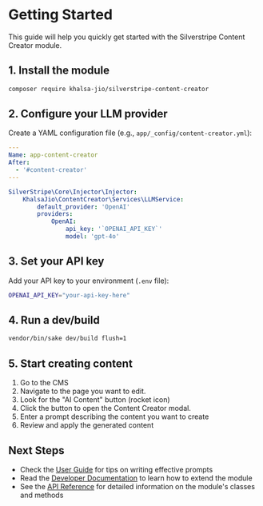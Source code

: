 # Getting Started

This guide will help you quickly get started with the Silverstripe Content Creator module.

## 1. Install the module

```bash
composer require khalsa-jio/silverstripe-content-creator
```

## 2. Configure your LLM provider

Create a YAML configuration file (e.g., `app/_config/content-creator.yml`):

```yaml
---
Name: app-content-creator
After: 
  - '#content-creator'
---

SilverStripe\Core\Injector\Injector:
    KhalsaJio\ContentCreator\Services\LLMService:
        default_provider: 'OpenAI'
        providers:
            OpenAI:
                api_key: '`OPENAI_API_KEY`'
                model: 'gpt-4o'
```

## 3. Set your API key

Add your API key to your environment (`.env` file):

```bash
OPENAI_API_KEY="your-api-key-here"
```

## 4. Run a dev/build

```bash
vendor/bin/sake dev/build flush=1
```

## 5. Start creating content

1. Go to the CMS
2. Navigate to the page you want to edit.
3. Look for the "AI Content" button (rocket icon)
4. Click the button to open the Content Creator modal.
5. Enter a prompt describing the content you want to create
6. Review and apply the generated content

## Next Steps

- Check the [User Guide](userguide.md) for tips on writing effective prompts
- Read the [Developer Documentation](developer.md) to learn how to extend the module
- See the [API Reference](api.md) for detailed information on the module's classes and methods
